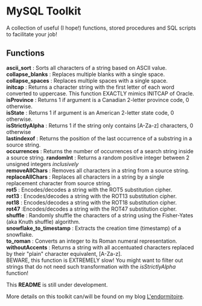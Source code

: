 # MySQL Toolkit

A collection of useful (I hope!) functions, stored procedures and SQL scripts to facilitate your job!

## Functions

**ascii_sort** : Sorts all characters of a string based on ASCII value.  
**collapse_blanks** : Replaces multiple blanks with a single space.  
**collapse_spaces** : Replaces multiple spaces with a single space.  
**initcap** : Returns a character string with the first letter of each word converted to uppercase. This function EXACTLY mimics INITCAP of Oracle.  
**isProvince** : Returns 1 if argument is a Canadian 2-letter province code, 0 otherwise.  
**isState** : Returns 1 if argument is an American 2-letter state code, 0 otherwise.  
**isStrictlyAlpha** : Returns 1 if the string only contains [A-Za-z] characters, 0 otherwise  
**lastindexof** : Returns the position of the last occurrence of a substring in a source string.  
**occurrences** : Returns the number of occurrences of a search string inside a source string. 
**randomInt** : Returns a random positive integer between 2 unsigned integers *inclusively*   
**removeAllChars** : Removes all characters in a string from a source string.  
**replaceAllChars** : Replaces all characters in a string by a single replacement character from  source string.  
**rot5** : Encodes/decodes a string with the ROT5 substitution cipher.    
**rot13** : Encodes/decodes a string with the ROT13 substitution cipher.  
**rot18** : Encodes/decodes a string with the ROT18 substitution cipher.  
**rot47** :Encodes/decodes a string with the ROT47 substitution cipher.  
**shuffle** : Randomly shuffle the characters of a string using the Fisher-Yates (aka Knuth shuffle) algorithm.  
**snowflake_to_timestamp** : Extracts the creation time (timestamp) of a snowflake.  
**to_roman** : Converts an integer to its Roman numeral representation.  
**withoutAccents** : Returns a string with all accentuated characters replaced by their "plain" character equivalent, [A-Za-z].  
BEWARE, this function is EXTREMELY slow!  You might want to filter out strings that do not need such transformation with the *isStrictlyAlpha* function!     
 

This **README** is still under development.  

More details on this toolkit can/will be found on my blog [L'endormitoire](http://www.endormitoire.wordpress.com).  